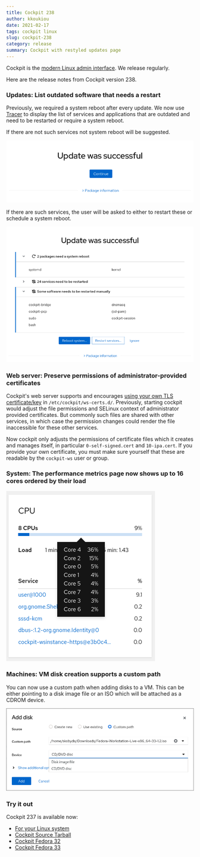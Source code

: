 ```yaml
---
title: Cockpit 238
author: kkoukiou
date: 2021-02-17
tags: cockpit linux
slug: cockpit-238
category: release
summary: Cockpit with restyled updates page
---
```


Cockpit is the [modern Linux admin interface](https://cockpit-project.org/).  We release regularly.

Here are the release notes from Cockpit version 238.

### Updates: List outdated software that needs a restart

Previously, we required a system reboot after every update. We now use [Tracer](http://tracer-package.com/)
to display the list of services and applications that are outdated and need to be restarted or require a system reboot.

If there are not such services not system reboot will be suggested.

![Update no restart](/images/update-no-restart.png)

If there are such services, the user will be asked to either to restart these or schedule a system reboot.

![Update with restart](/images/update-with-restart.png)

### Web server: Preserve permissions of administrator-provided certificates

Cockpit's web server supports and encourages [using your own TLS certificate/key](https://cockpit-project.org/guide/latest/https.html#https-certificates) in `/etc/cockpit/ws-certs.d/`.
Previously, starting cockpit would adjust the file permissions and SELinux context of administrator provided
certificates.  But commonly such files are shared with other services, in which case the permission changes could render
the file inaccessible for these other services.

Now cockpit only adjusts the permissions of certificate files which it creates and manages itself, in particular
`0-self-signed.cert` and `10-ipa.cert`. If you provide your own certificate, you must make sure yourself that these are
readable by the `cockpit-ws` user or group.

### System: The performance metrics page now shows up to 16 cores ordered by their load

![CPU cores metrics](/images/metrics-cores.png)

### Machines: VM disk creation supports a custom path

You can now use a custom path when adding disks to a VM. This can be either pointing
to a disk image file or an ISO which will be attached as a CDROM device.

![Machines](/images/disk-iso.png)

### Try it out

Cockpit 237 is available now:

 * [For your Linux system](https://cockpit-project.org/running.html)
 * [Cockpit Source Tarball](https://github.com/cockpit-project/cockpit/releases/tag/238)
 * [Cockpit Fedora 32]()
 * [Cockpit Fedora 33]()
